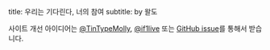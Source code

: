 title: 우리는 기다린다, 너의 참여
subtitle: by 왈도

사이트 개선 아이디어는 
[@TinTypeMolly][twitter-tintypemolly], 
[@if1live][twitter-if1live] 또는 [GitHub issue][repo]를 통해서 받습니다. 


[repo]: https://github.com/shipduck/mirai
[twitter-tintypemolly]: https://twitter.com/TintypeMolly
[twitter-if1live]: https://twitter.com/if1live  
